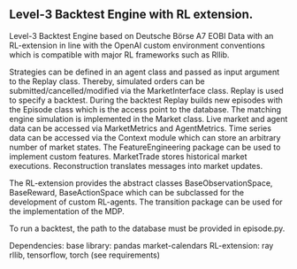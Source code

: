 Level-3 Backtest Engine with RL extension.
------------------------------------------

Level-3 Backtest Engine based on Deutsche Börse A7 EOBI Data with an 
RL-extension in line with the OpenAI custom environment conventions which
is compatible with major RL frameworks such as Rllib.

Strategies can be defined in an agent class and passed as input argument to
the Replay class. Thereby, simulated orders can be submitted/cancelled/modified 
via the MarketInterface class. Replay is used to specify a backtest. During 
the backtest Replay builds new episodes with the Episode class which is the 
access point to the database. The matching engine simulation is implemented
in the Market class. Live market and agent data can be accessed via 
MarketMetrics and AgentMetrics. Time series data can be accessed via the
Context module which can store an arbitrary number of market states.
The FeatureEngineering package can be used to implement custom 
features. MarketTrade stores historical market executions. Reconstruction
translates messages into market updates. 

The RL-extension provides the abstract classes BaseObservationSpace, 
BaseReward, BaseActionSpace which can be subclassed for the development of 
custom RL-agents. The transition package can be used for the implementation
of the MDP. 

To run a backtest, the path to the database must be provided in episode.py.

Dependencies:
base library: pandas market-calendars
RL-extension: ray rllib, tensorflow, torch (see requirements)